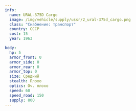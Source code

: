 ```yaml
---
info:
  name: URAL-375D Cargo
  image: /img/vehicle/supply/ussr/2_ural-375d_cargo.png
  class: "Снабжение: транспорт"
  country: СССР
  cost: 15
  year: 1963

body:
  hp: 5
  armor_front: 0
  armor_side: 0
  armor_rear: 0
  armor_top: 0
  size: Средний
  stealth: Плохо
  optics: Оч. плохо
  speed: 60
  speed_road: 150
  supply: 800
---
```

